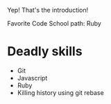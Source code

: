 Yep! That's the introduction!

Favorite Code School path: Ruby

Deadly skills
=============
* Git
* Javascript
* Ruby
* Killing history using git rebase

